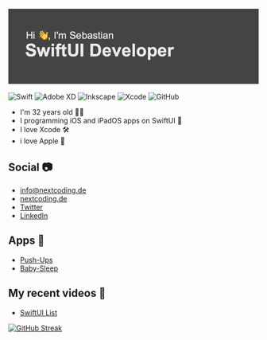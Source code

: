 ![ImageBanner](https://github.com/SebastianDev23/SebastianDev23/blob/main/header.png)

![Swift](https://img.shields.io/badge/swift-F54A2A?style=for-the-badge&logo=swift&logoColor=white)
![Adobe XD](https://img.shields.io/badge/Adobe%20XD-470137?style=for-the-badge&logo=Adobe%20XD&logoColor=#FF61F6)
![Inkscape](https://img.shields.io/badge/Inkscape-e0e0e0?style=for-the-badge&logo=inkscape&logoColor=080A13)
![Xcode](https://img.shields.io/badge/Xcode-007ACC?style=for-the-badge&logo=Xcode&logoColor=white)
![GitHub](https://img.shields.io/badge/github-%23121011.svg?style=for-the-badge&logo=github&logoColor=white)

- I'm 32 years old 👨‍💻
- I programming iOS and iPadOS apps on SwiftUI 🧾
- I love Xcode 🛠
- i love Apple 🍏


## Social 📷

- [info@nextcoding.de](mailto:info@nextcoding.de)
- [nextcoding.de](https://www.nextcoding.de)
- [Twitter](https://mobile.twitter.com/SebastianKL10)
- [LinkedIn](https://www.linkedin.com/in/sebastian-klösel-2b2195141/)

## Apps 📱

- [Push-Ups](https://apps.apple.com/de/app/pushups/id1547308735?l=en)
- [Baby-Sleep](https://apps.apple.com/de/app/baby-sounds-relax/id1552916873)


## My recent videos 🎥

- [SwiftUI List](https://www.youtube.com/watch?v=-lmVT4U_yDw&list=PLOTwPyf38btsmfvf58dHWJeqKBgER2AzX)






[![GitHub Streak](http://github-readme-streak-stats.herokuapp.com?user=SebastianDev23&theme=github-dark&date_format=j%20M%5B%20Y%5D)](https://git.io/streak-stats)
